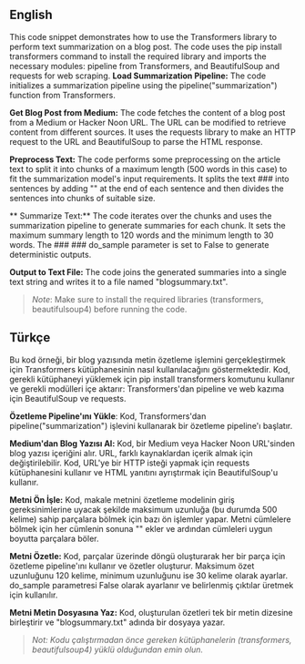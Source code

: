 ## English

 This code snippet demonstrates how to use the Transformers library to perform text summarization on a blog post. The code uses the pip install transformers command to install the required library and imports the necessary modules: pipeline from Transformers, and BeautifulSoup and requests for web scraping.
**Load Summarization Pipeline:** The code initializes a summarization pipeline using the pipeline("summarization") function from Transformers.

**Get Blog Post from Medium:** The code fetches the content of a blog post from a Medium or Hacker Noon URL. The URL can be modified to retrieve content from different sources. It uses the requests library to make an HTTP  request to the URL and BeautifulSoup to parse the HTML response.

**Preprocess Text:** The code performs some preprocessing on the article text to split it into chunks of a maximum length (500 words in this case) to fit the summarization model's input requirements. It splits the text  ###  into sentences by adding "<eos>" at the end of each sentence and then divides the sentences into chunks of suitable size.

** Summarize Text:** The code iterates over the chunks and uses the summarization pipeline to generate summaries for each chunk. It sets the maximum summary length to 120 words and the minimum length to 30 words. The ### ### do_sample parameter is set to False to generate deterministic outputs.

**Output to Text File:** The code joins the generated summaries into a single text string and writes it to a file named "blogsummary.txt".

> *Note*: Make sure to install the required libraries (transformers, beautifulsoup4) before running the code.

  
  
## Türkçe
Bu kod örneği, bir blog yazısında metin özetleme işlemini gerçekleştirmek için Transformers kütüphanesinin nasıl kullanılacağını göstermektedir. Kod, gerekli kütüphaneyi yüklemek için pip install transformers komutunu kullanır ve gerekli modülleri içe aktarır: Transformers'dan pipeline ve web kazıma için BeautifulSoup ve requests.

**Özetleme Pipeline'ını Yükle**: Kod, Transformers'dan pipeline("summarization") işlevini kullanarak bir özetleme pipeline'ı başlatır.

**Medium'dan Blog Yazısı Al:** Kod, bir Medium veya Hacker Noon URL'sinden blog yazısı içeriğini alır. URL, farklı kaynaklardan içerik almak için değiştirilebilir. Kod, URL'ye bir HTTP isteği yapmak için requests kütüphanesini kullanır ve HTML yanıtını ayrıştırmak için BeautifulSoup'u kullanır.

**Metni Ön İşle:** Kod, makale metnini özetleme modelinin giriş gereksinimlerine uyacak şekilde maksimum uzunluğa (bu durumda 500 kelime) sahip parçalara bölmek için bazı ön işlemler yapar. Metni cümlelere bölmek için her cümlenin sonuna "<eos>" ekler ve ardından cümleleri uygun boyutta parçalara böler.

**Metni Özetle:** Kod, parçalar üzerinde döngü oluşturarak her bir parça için özetleme pipeline'ını kullanır ve özetler oluşturur. Maksimum özet uzunluğunu 120 kelime, minimum uzunluğunu ise 30 kelime olarak ayarlar. do_sample parametresi False olarak ayarlanır ve belirlenmiş çıktılar üretmek için kullanılır.

**Metni Metin Dosyasına Yaz:** Kod, oluşturulan özetleri tek bir metin dizesine birleştirir ve "blogsummary.txt" adında bir dosyaya yazar.

> *Not: Kodu çalıştırmadan önce gereken kütüphanelerin (transformers, beautifulsoup4) yüklü olduğundan emin olun.*
